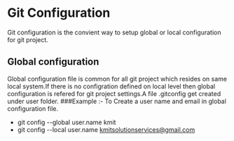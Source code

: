 # Git Configuration 
Git configuration is the convient way to setup global or local configuration for git project.
## Global configuration <br />
Global configuration file is common for all git project which resides on same local system.If there is no configration defined on local level then global configuration is refered for git project settings.A file .gitconfig get created under user folder. 
###Example :- To Create a user name and email in global configuration file.
- git config --global user.name kmit
- git config --local user.name kmitsolutionservices@gmail.com



